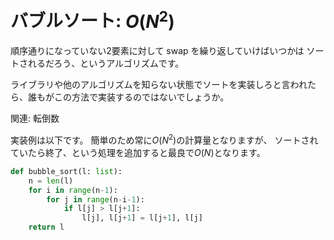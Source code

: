 # バブルソート: $O(N^2)$

順序通りになっていない2要素に対して swap を繰り返していけばいつかは
ソートされるだろう、というアルゴリズムです。

ライブラリや他のアルゴリズムを知らない状態でソートを実装しろと言われたら、誰もがこの方法で実装するのではないでしょうか。

関連: 転倒数

実装例は以下です。
簡単のため常に$O(N^2)$の計算量となりますが、
ソートされていたら終了、という処理を追加すると最良で$O(N)$となります。

```python
def bubble_sort(l: list):
    n = len(l)
    for i in range(n-1):
        for j in range(n-i-1):
            if l[j] > l[j+1]:
                l[j], l[j+1] = l[j+1], l[j]
    return l
```

